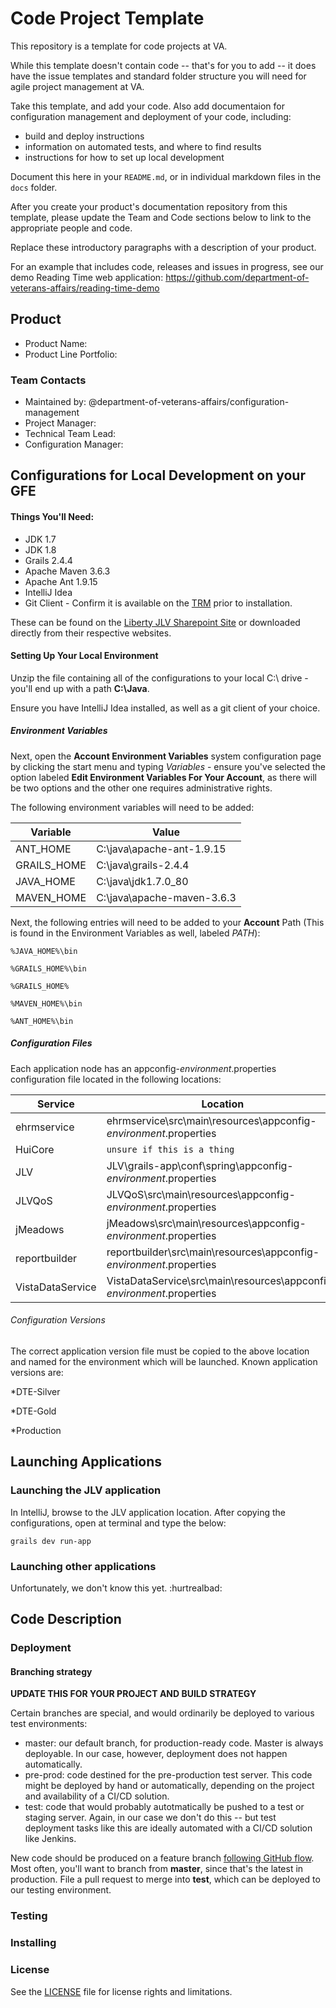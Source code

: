 # Code Project Template

This repository is a template for code projects at VA.

While this template doesn't contain code -- that's for you to add -- it does have the issue templates and standard folder structure you will need for agile project management at VA. 

Take this template, and add your code. Also add documentaion for configuration management and deployment of your code, including:

- build and deploy instructions
- information on automated tests, and where to find results 
- instructions for how to set up local development

Document this here in your `README.md`, or in individual markdown files in the `docs` folder.

After you create your product's documentation repository from this template, please update the Team and Code sections below to link to the appropriate people and code.

Replace these introductory paragraphs with a description of your product. 

For an example that includes code, releases and issues in progress, see our demo Reading Time web application: https://github.com/department-of-veterans-affairs/reading-time-demo


## Product

- Product Name:
- Product Line Portfolio:

### Team Contacts

- Maintained by: @department-of-veterans-affairs/configuration-management
- Project Manager:
- Technical Team Lead:
- Configuration Manager:



## Configurations for Local Development on your GFE


#### Things You'll Need: 

* JDK 1.7
* JDK 1.8
* Grails 2.4.4
* Apache Maven 3.6.3
* Apache Ant 1.9.15
* IntelliJ Idea
* Git Client - Confirm it is available on the [TRM](https://www.oit.va.gov/Services/TRM/ToolListSummaryPage.aspx?lob=1) prior to installation.

These can be found on the [Liberty JLV Sharepoint Site](https://libertyits.sharepoint.com/:u:/r/sites/HIM_JLV/Shared%20Documents/Software%20Engineering/Requirements/Software/java.zip?csf=1&web=1&e=iUuhVd) or downloaded directly from their respective websites.

#### Setting Up Your Local Environment

Unzip the file containing all of the configurations to your local C:\ drive - you'll end up with a path **C:\Java**. 

Ensure you have IntelliJ Idea installed, as well as a git client of your choice.

##### Environment Variables

Next, open the **Account Environment Variables** system configuration page by clicking the start menu and typing *Variables* - ensure you've selected the option labeled **Edit Environment Variables For Your Account**, as there will be two options and the other one requires administrative rights. 

The following environment variables will need to be added: 

| Variable | Value | 
| --- | --- | 
| ANT_HOME | C:\java\apache-ant-1.9.15 | 
| GRAILS_HOME | C:\java\grails-2.4.4 | 
| JAVA_HOME | C:\java\jdk1.7.0_80 | 
| MAVEN_HOME | C:\java\apache-maven-3.6.3 | 

Next, the following entries will need to be added to your **Account** Path (This is found in the Environment Variables as well, labeled *PATH*): 

`%JAVA_HOME%\bin`

`%GRAILS_HOME%\bin`

`%GRAILS_HOME%`

`%MAVEN_HOME%\bin`

`%ANT_HOME%\bin`


##### Configuration Files

Each application node has an appconfig-_environment_.properties configuration file located in the following locations: 

| Service | Location |
| --- | --- |
| ehrmservice | ehrmservice\src\main\resources\appconfig-_environment_.properties | 
| HuiCore | `unsure if this is a thing` | 
| JLV | JLV\grails-app\conf\spring\appconfig-_environment_.properties | 
| JLVQoS | JLVQoS\src\main\resources\appconfig-_environment_.properties | 
| jMeadows | jMeadows\src\main\resources\appconfig-_environment_.properties | 
| reportbuilder | reportbuilder\src\main\resources\appconfig-_environment_.properties | 
| VistaDataService | VistaDataService\src\main\resources\appconfig-_environment_.properties | 

###### Configuration Versions

The correct application version file must be copied to the above location and named for the environment which will be launched. Known application versions are: 

*DTE-Silver

*DTE-Gold

*Production

## Launching Applications

### Launching the JLV application

In IntelliJ, browse to the JLV application location. After copying the configurations, open at terminal and type the below: 

`grails dev run-app` 


### Launching other applications

Unfortunately, we don't know this yet. :hurtrealbad:

## Code Description

### Deployment


#### Branching strategy

**UPDATE THIS FOR YOUR PROJECT AND BUILD STRATEGY**

Certain branches are special, and would ordinarily be deployed to various test environments:

- master: our default branch, for production-ready code. Master is always deployable. In our case, however, deployment does not happen automatically.
- pre-prod: code destined for the pre-production test server. This code might be deployed by hand or automatically, depending on the project and availability of a CI/CD solution.
- test: code that would probably autotmatically be pushed to a test or staging server. Again, in our case we don't do this -- but test deployment tasks like this are ideally automated with a CI/CD solution like Jenkins.

New code should be produced on a feature branch [following GitHub flow](https://guides.github.com/introduction/flow/). Most often, you'll want to branch from **master**, since that's the latest in production. File a pull request to merge into **test**, which can be deployed to our testing environment.



### Testing




### Installing




### License

See the [LICENSE](LICENSE.md) file for license rights and limitations.
